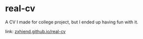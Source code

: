 # real-cv
A CV I made for college project, but I ended up having fun with it.

link: [zxhiend.github.io/real-cv](zxhiend.github.io/real-cv)
